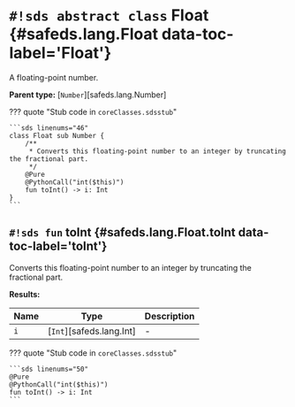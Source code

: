 # `#!sds abstract class` Float {#safeds.lang.Float data-toc-label='Float'}

A floating-point number.

**Parent type:** [`Number`][safeds.lang.Number]

??? quote "Stub code in `coreClasses.sdsstub`"

    ```sds linenums="46"
    class Float sub Number {
        /**
         * Converts this floating-point number to an integer by truncating the fractional part.
         */
        @Pure
        @PythonCall("int($this)")
        fun toInt() -> i: Int
    }
    ```

## `#!sds fun` toInt {#safeds.lang.Float.toInt data-toc-label='toInt'}

Converts this floating-point number to an integer by truncating the fractional part.

**Results:**

| Name | Type | Description |
|------|------|-------------|
| `i` | [`Int`][safeds.lang.Int] | - |

??? quote "Stub code in `coreClasses.sdsstub`"

    ```sds linenums="50"
    @Pure
    @PythonCall("int($this)")
    fun toInt() -> i: Int
    ```
